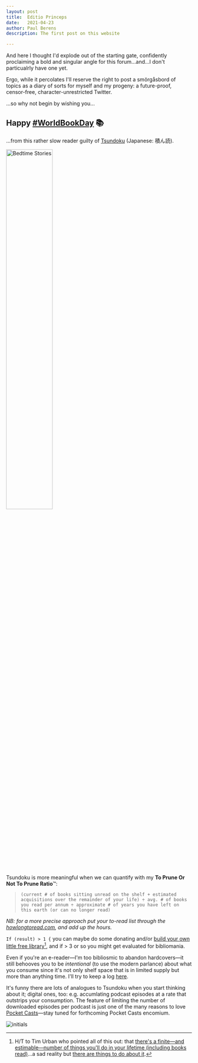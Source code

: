 ```yaml
---
layout: post
title:	Editio Princeps
date:	2021-04-23
author:	Paul Berens
description: The first post on this website

---
```


And here I thought I'd explode out of the starting gate, confidently proclaiming a bold and singular angle for this forum...and...I don't particualrly have one yet.

Ergo, while it percolates I'll reserve the right to post a smörgåsbord of topics as a diary of sorts for myself and my progeny: a future-proof, censor-free, character-unrestricted Twitter.

...so why not begin by wishing you...

## Happy [#WorldBookDay](https://twitter.com/hashtag/WorldBookDay) 📚

...from this rather slow reader guilty of [Tsundoku](https://www.google.com/search?q=Tsundoku) (Japanese: 積ん読).


<img src="https://media.newyorker.com/photos/5cf04c5edbca2c0f4b0f477d/master/w_2560%2Cc_limit/CoverStory-STORY_BEK_fiction.jpg" alt="Bedtime Stories" width="50%" height="50%">

Tsundoku is more meaningful when we can quantify with my **To Prune Or Not To Prune Ratio**™:

> `(current # of books sitting unread on the shelf + estimated acquisitions over the remainder of your life) ÷ avg. # of books you read per annum ÷ approximate # of years you have left on this earth (or can no longer read)`

*NB: for a more precise approach put your to-read list through the [howlongtoread.com](https://howlongtoread.com), and add up the hours.*

`If (result) > 1 {` you can maybe do some donating and/or [build your own little free library](https://littlefreelibrary.org)[^2], and if > 3 or so you might get evaluated for bibliomania.

[^2]: H/T to Tim Urban who pointed all of this out: that [there's a finite—and estimable—number of things you'll do in your lifetime (including books read)](https://waitbutwhy.com/2015/12/the-tail-end.html)...a sad reality but [there are things to do about it](https://twitter.com/maxjoseph/status/1121086199983157250).

Even if you're an e-reader—I'm too bibliosmic to abandon hardcovers—it still behooves you to be *intentional* (to use the modern parlance) about what you consume since it's not only shelf space that is in limited supply but more than anything time. I'll try to keep a log [here](/books).

It's funny there are lots of analogues to Tsundoku when you start thinking about it; digital ones, too: e.g. accumlating podcast episodes at a rate that outstrips your consumption. The feature of limiting the number of downloaded episodes per podcast is just one of the many reasons to love [Pocket Casts](https://www.pocketcasts.com/)—stay tuned for forthcoming Pocket Casts encomium.

![initials](../assets/images/pmb.initials.png)